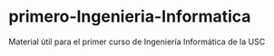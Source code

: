 # primero-Ingenieria-Informatica
Material útil para el primer curso de Ingeniería Informática de la USC 
